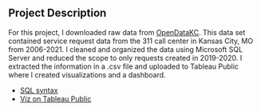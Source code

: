 ## Project Description

For this project, I downloaded raw data from [OpenDataKC](https://data.kcmo.org/311/311-Call-Center-Service-Requests-2007-March-2021/7at3-sxhp). 
This data set contained service request data from the 311 call center in Kansas City, MO from 2006-2021.
I cleaned and organized the data using Microsoft SQL Server and reduced the scope to only requests created in 2019-2020. 
I extracted the information in a .csv file and uploaded to Tableau Public where I created visualizations and a dashboard.

- [SQL syntax](https://github.com/lsaute/Data-Portfolio/blob/main/KC%20311%20Requests/SQL_KC_311_requests_2019_2020.sql)
- [Viz on Tableau Public](https://public.tableau.com/app/profile/lacy.saute/viz/KC311CallCenterRequests2019-2020/311CallsDashboard)

